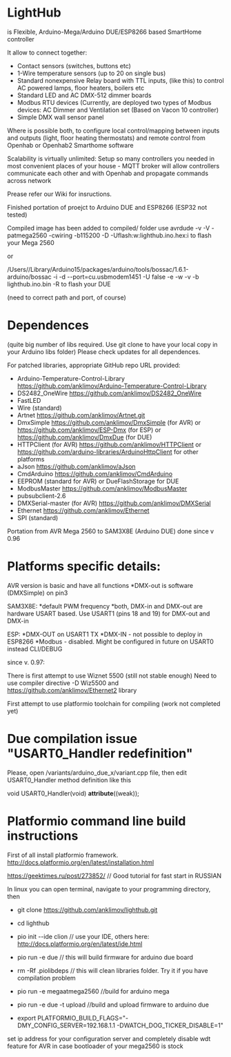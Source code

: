 # LightHub 
is Flexible, Arduino-Mega/Arduino DUE/ESP8266  based SmartHome controller

It allow to connect together:

* Contact sensors (switches, buttons etc)
* 1-Wire temperature sensors (up to 20 on single bus)
* Standard nonexpensive Relay board with TTL inputs, (like this) to control AC powered lamps, floor heaters, boilers etc
* Standard LED and AC DMX-512 dimmer boards
* Modbus RTU devices (Currently, are deployed two types of Modbus devices: AC Dimmer and Ventilation set (Based on Vacon 10 controller)
* Simple DMX wall sensor panel

Where is possible both, to configure local control/mapping between inputs and outputs (light, floor heating thermostats) and remote control from Openhab or Openhab2 Smarthome software

Scalability is virtually unlimited: Setup so many controllers you needed in most convenient places of your house - MQTT broker will allow controllers communicate each other and with Openhab and propagate commands across network

Prease refer our Wiki for insructions.

Finished portation of proejct to  Arduino DUE and ESP8266 (ESP32 not tested)

Compiled image has been added to compiled/ folder
use 
avrdude  -v -V -patmega2560 -cwiring -b115200 -D -Uflash:w:lighthub.ino.hex:i
to flash your Mega 2560

or 

/Users/<user>/Library/Arduino15/packages/arduino/tools/bossac/1.6.1-arduino/bossac -i -d --port=cu.usbmodem1451 -U false -e -w -v -b lighthub.ino.bin -R 
to flash your DUE

(need to correct path and port, of course)
# Dependences 
(quite big number of libs required. Use git clone to have your local copy in your Arduino libs folder)
Please check updates for all dependences.

For patched libraries, appropriate GitHub repo URL provided:

* Arduino-Temperature-Control-Library   https://github.com/anklimov/Arduino-Temperature-Control-Library
* DS2482_OneWire                        https://github.com/anklimov/DS2482_OneWire
* FastLED
* Wire (standard)
* Artnet				https://github.com/anklimov/Artnet.git
* DmxSimple                             https://github.com/anklimov/DmxSimple (for AVR) or https://github.com/anklimov/ESP-Dmx (for ESP) or https://github.com/anklimov/DmxDue (for DUE)
* HTTPClient (for AVR)                  https://github.com/anklimov/HTTPClient or https://github.com/arduino-libraries/ArduinoHttpClient for other platforms
* aJson                                 https://github.com/anklimov/aJson
* CmdArduino                            https://github.com/anklimov/CmdArduino
* EEPROM (standard for AVR) or DueFlashStorage for DUE
* ModbusMaster                          https://github.com/anklimov/ModbusMaster
* pubsubclient-2.6
* DMXSerial-master (for AVR)            https://github.com/anklimov/DMXSerial
* Ethernet                              https://github.com/anklimov/Ethernet
* SPI (standard)

Portation from AVR Mega 2560 to SAM3X8E (Arduino DUE) done since v 0.96

# Platforms specific details:

AVR version is basic and have all functions
*DMX-out is software (DMXSimple) on pin3

SAM3X8E:
*default PWM frequency 
*both, DMX-in and DMX-out are hardware USART based. Use USART1 (pins 18 and 19) for DMX-out and DMX-in

ESP:
*DMX-OUT on USART1 TX
*DMX-IN - not possible to deploy in ESP8266
*Modbus - disabled. Might be configured in future on USART0 instead CLI/DEBUG

since v. 0.97:

There is first attempt to use Wiznet 5500  (still not stable enough)
Need to use compiler directive -D Wiz5500 and https://github.com/anklimov/Ethernet2 library

First attempt to use platformio toolchain for compiling (work not completed yet)

# Due compilation issue "USART0_Handler redefinition"
Please, open  /variants/arduino_due_x/variant.cpp file, then edit USART0_Handler method definition like this

void USART0_Handler(void)  __attribute__((weak));

# Platformio command line build instructions
First of all install platformio framework. http://docs.platformio.org/en/latest/installation.html

https://geektimes.ru/post/273852/ // Good tutorial for fast start in RUSSIAN

In linux you can open terminal, navigate to your programming directory, then

* git clone https://github.com/anklimov/lighthub.git

* cd lighthub

* pio init --ide clion // use your IDE, others here: http://docs.platformio.org/en/latest/ide.html

* pio run -e due // this will build firmware for arduino due board

* rm -Rf .piolibdeps // this will clean libraries folder. Try it if you have compilation problem

* pio run -e megaatmega2560 //build for arduino mega

* pio run -e due -t upload //build and upload firmware to arduino due

* export PLATFORMIO_BUILD_FLAGS="-DMY_CONFIG_SERVER=192.168.1.1 -DWATCH_DOG_TICKER_DISABLE=1"

set ip address for your configuration server and completely disable wdt feature for AVR in case bootloader of your mega2560 is stock
